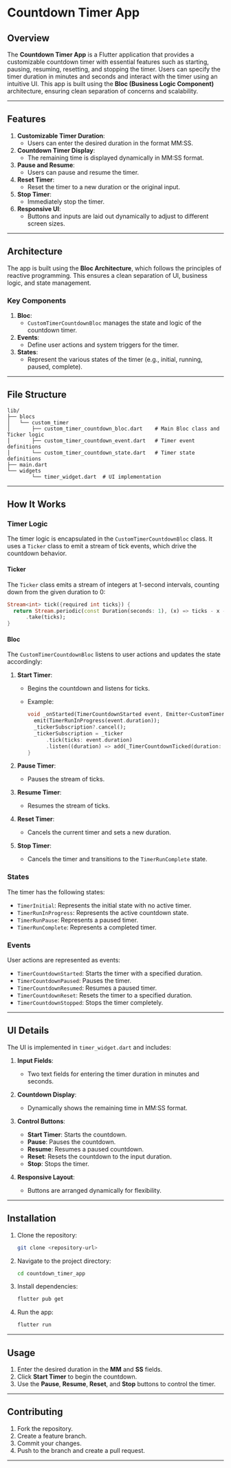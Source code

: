 # Countdown Timer App

## Overview

The **Countdown Timer App** is a Flutter application that provides a customizable countdown timer with essential features such as starting, pausing, resuming, resetting, and stopping the timer. Users can specify the timer duration in minutes and seconds and interact with the timer using an intuitive UI. This app is built using the **Bloc (Business Logic Component)** architecture, ensuring clean separation of concerns and scalability.

---

## Features

1. **Customizable Timer Duration**:
   - Users can enter the desired duration in the format MM:SS.
2. **Countdown Timer Display**:
   - The remaining time is displayed dynamically in MM:SS format.
3. **Pause and Resume**:
   - Users can pause and resume the timer.
4. **Reset Timer**:
   - Reset the timer to a new duration or the original input.
5. **Stop Timer**:
   - Immediately stop the timer.
6. **Responsive UI**:
   - Buttons and inputs are laid out dynamically to adjust to different screen sizes.

---

## Architecture

The app is built using the **Bloc Architecture**, which follows the principles of reactive programming. This ensures a clean separation of UI, business logic, and state management.

### Key Components

1. **Bloc**:
   - `CustomTimerCountdownBloc` manages the state and logic of the countdown timer.
2. **Events**:
   - Define user actions and system triggers for the timer.
3. **States**:
   - Represent the various states of the timer (e.g., initial, running, paused, complete).

---

## File Structure

```text
lib/
├── blocs
│   └── custom_timer
│       ├── custom_timer_countdown_bloc.dart    # Main Bloc class and Ticker logic
│       ├── custom_timer_countdown_event.dart   # Timer event definitions
│       └── custom_timer_countdown_state.dart   # Timer state definitions
├── main.dart
└── widgets
        └── timer_widget.dart  # UI implementation
```

---

## How It Works

### Timer Logic

The timer logic is encapsulated in the `CustomTimerCountdownBloc` class. It uses a `Ticker` class to emit a stream of tick events, which drive the countdown behavior.

#### Ticker

The `Ticker` class emits a stream of integers at 1-second intervals, counting down from the given duration to 0:

```dart
Stream<int> tick({required int ticks}) {
  return Stream.periodic(const Duration(seconds: 1), (x) => ticks - x - 1)
      .take(ticks);
}
```

#### Bloc

The `CustomTimerCountdownBloc` listens to user actions and updates the state accordingly:

1. **Start Timer**:
   - Begins the countdown and listens for ticks.
   - Example:

     ```dart
     void _onStarted(TimerCountdownStarted event, Emitter<CustomTimerCountdownState> emit) {
       emit(TimerRunInProgress(event.duration));
       _tickerSubscription?.cancel();
       _tickerSubscription = _ticker
           .tick(ticks: event.duration)
           .listen((duration) => add(_TimerCountdownTicked(duration: duration)));
     }
     ```

2. **Pause Timer**:
   - Pauses the stream of ticks.

3. **Resume Timer**:
   - Resumes the stream of ticks.

4. **Reset Timer**:
   - Cancels the current timer and sets a new duration.

5. **Stop Timer**:
   - Cancels the timer and transitions to the `TimerRunComplete` state.

### States

The timer has the following states:

- `TimerInitial`: Represents the initial state with no active timer.
- `TimerRunInProgress`: Represents the active countdown state.
- `TimerRunPause`: Represents a paused timer.
- `TimerRunComplete`: Represents a completed timer.

### Events

User actions are represented as events:

- `TimerCountdownStarted`: Starts the timer with a specified duration.
- `TimerCountdownPaused`: Pauses the timer.
- `TimerCountdownResumed`: Resumes a paused timer.
- `TimerCountdownReset`: Resets the timer to a specified duration.
- `TimerCountdownStopped`: Stops the timer completely.

---

## UI Details

The UI is implemented in `timer_widget.dart` and includes:

1. **Input Fields**:
   - Two text fields for entering the timer duration in minutes and seconds.

2. **Countdown Display**:
   - Dynamically shows the remaining time in MM:SS format.

3. **Control Buttons**:
   - **Start Timer**: Starts the countdown.
   - **Pause**: Pauses the countdown.
   - **Resume**: Resumes a paused countdown.
   - **Reset**: Resets the countdown to the input duration.
   - **Stop**: Stops the timer.

4. **Responsive Layout**:
   - Buttons are arranged dynamically for flexibility.

---

## Installation

1. Clone the repository:

   ```bash
   git clone <repository-url>
   ```

2. Navigate to the project directory:

   ```bash
   cd countdown_timer_app
   ```

3. Install dependencies:

   ```bash
   flutter pub get
   ```

4. Run the app:

   ```bash
   flutter run
   ```

---

## Usage

1. Enter the desired duration in the **MM** and **SS** fields.
2. Click **Start Timer** to begin the countdown.
3. Use the **Pause**, **Resume**, **Reset**, and **Stop** buttons to control the timer.

---

## Contributing

1. Fork the repository.
2. Create a feature branch.
3. Commit your changes.
4. Push to the branch and create a pull request.

---
